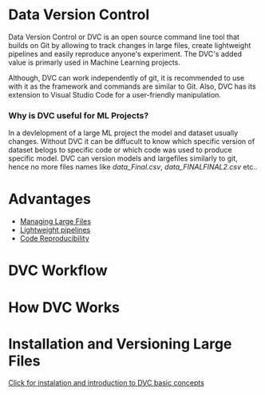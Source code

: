 # Data Version Control 
Data Version Control or DVC is an open source command line tool that builds on Git by allowing to track changes in large files, create lightweight pipelines and easily reproduce anyone's experiment. The DVC's added value is primarly used in Machine Learning projects.

Although, DVC can work independently of git, it is recommended to use with it as the framework and commands are similar to Git. Also, DVC has its extension to Visual Studio Code for a user-friendly manipulation. 

### Why is DVC useful for ML Projects?
In a devlelopment of a large ML project the model and dataset usually changes. Without DVC it can be diffucult to know which specific version of dataset belogs to specific code or which code was used to produce specific model. DVC can version models and largefiles similarly to git, hence no more files names like *data_Final.csv*, *data_FINALFINAL2.csv* etc..




# Advantages
* [Managing Large Files](files.md)
* [Lightweight pipelines](pipelines.md)
* [Code Reproducibility](repro.md)

# DVC Workflow

# How DVC Works

# Installation and Versioning Large Files 
[Click for instalation and introduction to DVC basic concepts](demo.md)
